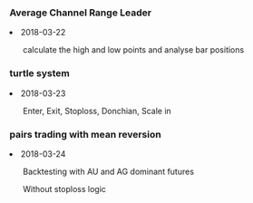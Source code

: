 <h3>Average Channel Range Leader</h3>
<li>2018-03-22</li>
<ul>calculate the high and low points and analyse bar positions </ul>
<h3>turtle system </h3>
<li>2018-03-23</li>
<ul>Enter, Exit, Stoploss, Donchian, Scale in</ul>

<h3>pairs trading with mean reversion</h3>
<li>2018-03-24</li>
<ul>Backtesting with AU and AG dominant futures </ul>
<ul>Without stoploss logic</ul>

